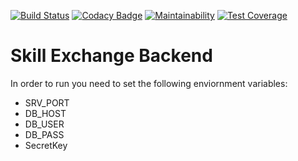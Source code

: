 [![Build Status](https://travis-ci.org/dev-exchange/skill-exchange-backend.svg?branch=master)](https://travis-ci.org/dev-exchange/skill-exchange-backend) [![Codacy Badge](https://api.codacy.com/project/badge/Grade/f5eb7b97df5e4cc3b0b915d5bd54e614)](https://www.codacy.com/app/dev-exchange/skill-exchange-backend?utm_source=github.com&amp;utm_medium=referral&amp;utm_content=dev-exchange/skill-exchange-backend&amp;utm_campaign=Badge_Grade) [![Maintainability](https://api.codeclimate.com/v1/badges/1a578fffe2040c0388f8/maintainability)](https://codeclimate.com/github/dev-exchange/skill-exchange-backend/maintainability) [![Test Coverage](https://api.codeclimate.com/v1/badges/1a578fffe2040c0388f8/test_coverage)](https://codeclimate.com/github/dev-exchange/skill-exchange-backend/test_coverage)

# Skill Exchange Backend

In order to run you need to set the following enviornment variables:

- SRV_PORT
- DB_HOST
- DB_USER
- DB_PASS
- SecretKey
